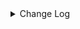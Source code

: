 <details><summary> Change Log </summary>

| Change | Commit | Version |
| --- | --- | --- |
|[Improve] restruct connector common options (#8634)|https://github.com/apache/seatunnel/commit/f3499a6eeb|2.3.10|
|[Improve][dist]add shade check rule (#8136)|https://github.com/apache/seatunnel/commit/51ef800016|2.3.9|
|[Feature][Restapi] Allow metrics information to be associated to logical plan nodes (#7786)|https://github.com/apache/seatunnel/commit/6b7c53d03c|2.3.9|
|[Improve][API] Make sure the table name in TablePath not be null (#7252)|https://github.com/apache/seatunnel/commit/764d8b0bc8|2.3.7|
|[Feature][Kafka] Support multi-table source read  (#5992)|https://github.com/apache/seatunnel/commit/60104602d1|2.3.6|
|[PulsarSource]Improve pulsar throughput performance. (#6234)|https://github.com/apache/seatunnel/commit/37461f4f3e|2.3.4|
|[Feature][Connector-v2][PulsarSink]Add Pulsar Sink Connector. (#4382)|https://github.com/apache/seatunnel/commit/543d2c5086|2.3.4|
|[Chore] Remove useless DeserializationFormatFactory and its implement (#5880)|https://github.com/apache/seatunnel/commit/f0511544ff|2.3.4|
|fix: update IDENTIFIER = Pulsar for pulsar-datasource on project:seatunnel-web (#5852)|https://github.com/apache/seatunnel/commit/3b6de3743e|2.3.4|
|[Improve][Common] Introduce new error define rule (#5793)|https://github.com/apache/seatunnel/commit/9d1b2582b2|2.3.4|
|Support config column/primaryKey/constraintKey in schema (#5564)|https://github.com/apache/seatunnel/commit/eac76b4e50|2.3.4|
|[Improve][CheckStyle] Remove useless &#x27;SuppressWarnings&#x27; annotation of checkstyle. (#5260)|https://github.com/apache/seatunnel/commit/51c0d709ba|2.3.4|
|[Hotfix] Fix com.google.common.base.Preconditions to seatunnel shade one (#5284)|https://github.com/apache/seatunnel/commit/ed5eadcf73|2.3.3|
|[Feature][Json-format] support read format for pulsar (#4111)|https://github.com/apache/seatunnel/commit/7d61ae93e7|2.3.2|
|[hotfix][pulsar] Fix the bug that can&#x27;t consume messages all the time. (#4125)|https://github.com/apache/seatunnel/commit/a6705cc5bf|2.3.2|
|[Feature] add cdc multiple table support &amp; fix zeta bug|https://github.com/apache/seatunnel/commit/533ff2c2fa|2.3.1|
|[hotfix][pulsar] PulsarSource consumer ack exception. (#4237)|https://github.com/apache/seatunnel/commit/9725d675da|2.3.1|
|Merge branch &#x27;dev&#x27; into merge/cdc|https://github.com/apache/seatunnel/commit/4324ee1912|2.3.1|
|[Improve][Project] Code format with spotless plugin.|https://github.com/apache/seatunnel/commit/423b583038|2.3.1|
|[Improve][Connector-v2][Pulsar] Set the name of the pulsar consumption thread. (#4182)|https://github.com/apache/seatunnel/commit/e567203f7d|2.3.1|
|[improve][api] Refactoring schema parse (#4157)|https://github.com/apache/seatunnel/commit/b2f573a13e|2.3.1|
|[Improve][build] Give the maven module a human readable name (#4114)|https://github.com/apache/seatunnel/commit/d7cd601051|2.3.1|
|[Improve][Project] Code format with spotless plugin. (#4101)|https://github.com/apache/seatunnel/commit/a2ab166561|2.3.1|
|[Bug][Connector-v2][PulsarSource]Fix pulsar option topic-pattern bug. (#3989)|https://github.com/apache/seatunnel/commit/aee2c580ea|2.3.1|
|[Feature][Connector] add get source method to all source connector (#3846)|https://github.com/apache/seatunnel/commit/417178fb84|2.3.1|
|[Feature][API &amp; Connector &amp; Doc] add parallelism and column projection interface (#3829)|https://github.com/apache/seatunnel/commit/b9164b8ba1|2.3.1|
|[Improve][Connector-V2][Pulsar] Unified exception for Pulsar source &amp;… (#3590)|https://github.com/apache/seatunnel/commit/4fe9323419|2.3.0|
|[Hotfix][OptionRule] Fix option rule about all connectors (#3592)|https://github.com/apache/seatunnel/commit/226dc6a119|2.3.0|
|[Hotfix][Connector-V2][Pulsar] fix conditional options (#3504)|https://github.com/apache/seatunnel/commit/0066affacf|2.3.0|
|[Feature][Connector][pulsar] expose configurable options in Pulsar (#3341)|https://github.com/apache/seatunnel/commit/200faa7c29|2.3.0|
|[Connector] [Dependency] Add Miss Dependency Cassandra And Change Kudu Plugin Name (#3432)|https://github.com/apache/seatunnel/commit/6ac6a0a0cd|2.3.0|
|[chore] fix pulsar consumer comment error (#3356)|https://github.com/apache/seatunnel/commit/91e632c526|2.3.0|
|[Connector-V2] [ElasticSearch] Add ElasticSearch Source/Sink Factory (#3325)|https://github.com/apache/seatunnel/commit/38254e3f26|2.3.0|
|[hotfix][connector][pulsar] Fix not being able to mark #noMoreNewSplits when restoring (#2945)|https://github.com/apache/seatunnel/commit/5ad69076b3|2.3.0-beta|
|Move Handover to common module (#2877)|https://github.com/apache/seatunnel/commit/d94a874bcb|2.3.0-beta|
|[hotfix][connector-v2] fix pulsar source exceptions (#2820)|https://github.com/apache/seatunnel/commit/8ff0ba7015|2.2.0-beta|
|[#2606]Dependency management split (#2630)|https://github.com/apache/seatunnel/commit/fc047be69b|2.2.0-beta|
|[SeaTunnel]Simply seatunnel package pipeline. (#2563)|https://github.com/apache/seatunnel/commit/9d88b6221a|2.2.0-beta|
|[Improve][Connector-V2] Pulsar support user-defined schema (#2436)|https://github.com/apache/seatunnel/commit/16cabe6a35|2.2.0-beta|
|[improve][UT] Upgrade junit to 5.+ (#2305)|https://github.com/apache/seatunnel/commit/362319ff3e|2.2.0-beta|
|StateT of SeaTunnelSource should extend `Serializable` (#2214)|https://github.com/apache/seatunnel/commit/8c426ef850|2.2.0-beta|
|[doc][connector-v2] pulsar source options doc (#2128)|https://github.com/apache/seatunnel/commit/59ce8a2b32|2.2.0-beta|
|[api-draft][Optimize] Optimize module name (#2062)|https://github.com/apache/seatunnel/commit/f79e3112b1|2.2.0-beta|

</details>
